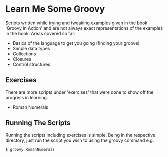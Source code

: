# Learn Me Some Groovy

Scripts written while trying and tweaking examples given in the book 'Groovy in Action' and are not always exact representations of the examples in the book. Areas covered so far:

  - Basics of the language to get you going (finding your groove)
  - Simple data types
  - Collections
  - Closures
  - Control structures

## Exercises

There are more scripts under 'exercises' that were done to show off the progress in learning.

- Roman Numerals

## Running The Scripts

Running the scripts including exercises is simple. Being in the respective directory, just run the script you wish to using the groovy command e.g.

```sh
$ groovy RomanNumerals
```
